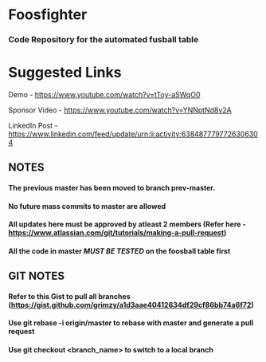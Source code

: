 # Foosfighter
### Code Repository for the automated fusball table

# Suggested Links

Demo - https://www.youtube.com/watch?v=tToy-aSWqO0

Sponsor Video - https://www.youtube.com/watch?v=YNNptNd8v2A

LinkedIn Post - https://www.linkedin.com/feed/update/urn:li:activity:6384877797726306304

## NOTES
#### The previous master has been moved to branch prev-master.
#### No future mass commits to master are allowed
#### All updates here must be approved by atleast 2 members (Refer here - https://www.atlassian.com/git/tutorials/making-a-pull-request)
#### All the code in master *MUST BE TESTED* on the foosball table first

## GIT NOTES
#### Refer to this Gist to pull all branches (https://gist.github.com/grimzy/a1d3aae40412634df29cf86bb74a6f72)
#### Use git rebase -i origin/master to rebase with master and generate a pull request
#### Use git checkout <branch_name> to switch to a local branch
